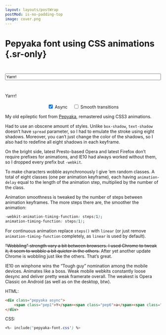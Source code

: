 ```yaml
---
layout: layouts/postWrap
postMod: is-no-padding-top
image: cover.png
---
```


# Pepyaka font using CSS animations {.sr-only}

<style>
    <%- include('pepyaka-font.css') %>

    .pep-holder {
        text-align: center;
        padding: 5em 1em;
        margin-left: 0;
        margin-right: 0;
        width: 100%;
        max-width: 100%;
        margin-bottom: 0.5em;
        box-shadow: inset 0 0 1.5em rgba(15,15,0,0.2),
                    inset 0 0.3em 0.3em rgba(15,15,0,0.2);
        background-size: 2.8em 2.8em;
        background-color: #ebe7d7;
        background-image: -webkit-linear-gradient(0deg, rgba(0,0,0,.05) 50%, transparent 50%, transparent);
        background-image: -moz-linear-gradient(0deg, rgba(0,0,0,.05) 50%, transparent 50%, transparent);
        background-image: linear-gradient(90deg, rgba(0,0,0,.05) 50%, transparent 50%, transparent);
    }

    .pep-holder > p {
        margin: 0;
    }

    .pep-input-holder {
        padding-top: 2em;
        padding-bottom: 2em;
    }

    #pep_input {
        width: 100%;
    }

    .pep-constols-holder {
        text-align: center;
    }

    .pep-constols-holder label {
        display: inline-block;
        margin: 0.2em 0.5em 0 0.5em;
    }

    html.no-js .pep-input-holder,
    html.no-js .pep-constols-holder {
        display: none;
    }
</style>


<p class="pep-input-holder">
    <input class="input" type="text" value="Yarrr!" id="pep_input" placeholder="Type something">
</p>

<div class="content-fullwidth block is-mb-big">
    <div class="pep-holder">
        <p class="pepyaka async">
            <span class="pep1">Y</span><span class="pep6">a</span><span class="pep2">r</span><span class="pep0">r</span><span class="pep4">r</span><span class="pep7">!</span>
        </p>
    </div>
    <p class="pep-constols-holder">
        <label><input type="checkbox" id="async" checked> Async</label>
        <label><input type="checkbox" id="sharp"> Smooth transitions</label>
    </p>
</div>

<div class="text">

My old epileptic font from [Pepyaka](http://pepyaka.su/en/), remastered using CSS3 animations.

Had to use an obscene amount of styles. Unlike `box-shadow`, `text-shadow` doesn’t have `spread` parameter, so I had to emulate the stroke using eight shadows. Moreover, you can’t just change the color of the shadows, so I also had to redefine all eight shadows in each keyframe.

On the bright side, latest Presto-based Opera and latest Firefox don’t require prefixes for animations, and IE10 had always worked without them, so I dropped every prefix but `-webkit`.

To make characters wobble asynchronously I give &rsquo;em random classes. A total of eight classes (one per animation keyframe), each having `animation-delay` equal to the length of the animation step, multiplied by the number of the class.

Animation smoothness is tweaked by the number of steps between animation keyframes. The more steps there are, the smoother the animation:

```css
-webkit-animation-timing-function: steps(1);
animation-timing-function: steps(1);
```

For continuous animation replace `steps()` with `linear` (or just remove `animation-timing-function` completely, as `linear` is used by default).

<del>"Wobbling" strength vary a bit between browsers. I used Chrome to tweak it, it seem to wobble a bit quieter in the others.</del> After yet another update Chrome is wobbling just like the others. That’s great.

IE10 on winphone wins the “Tough guy” nomination among the mobile devices. Animates like a boss. Weak mobile webkits constantly loose desync and deliver pretty weak framerate overall. The weakest is Opera Classic on Android (as well as on the desktop, btw).

HTML:

```html
<div class="pepyaka async">
    <span class="pep1">Y</span><span class="pep6">a</span><span class="pep2">r</span><span class="pep0">r</span><span class="pep4">r</span><span class="pep7">!</span>
</div>
```

CSS:

```css
<%- include('pepyaka-font.css') %>
```

</div>

<script src="/js/jquery-3.5.1.slim.min.js"></script>

<script>
(function() {
    function antiJackpotRandom(min, max, old) {
        var rand = Math.floor((Math.random()*(max-min+1))+min);

        /* sick recursion! */
        return (rand == old?antiJackpotRandom(min, max, old):rand);
    }

    var pepBox = $('.pepyaka'),
        pepInput = $('#pep_input'),
        asyncInput = $('#async'),
        sharpInput = $('#sharp'),
        canExecEvent = true,
        val = pepInput[0].value,
        oldRand;

    function redraw() {
        var result = '';

        val = pepInput[0].value;

        for (var i = 0; i < val.length; i++) {
            var rand = antiJackpotRandom(0, 7, oldRand);

            oldRand = rand;

            result += '<span class="pep'+rand+'">' + (val[i]==' '?'&nbsp;':val[i]) + '</span>';
        }

        if (!result) result = '<i class="icon-bug"></i>';

        pepBox.html(result);

        canExecEvent = false;
        setTimeout(function() {
            canExecEvent = true;
        }, 50);
    }

    pepInput.on('change input keyup blur', function() {
        if (canExecEvent && val != pepInput[0].value) redraw();
    })

    asyncInput.on('change', function() {
        pepBox.toggleClass('async');
        redraw();
    });

    sharpInput.on('change', function() {
        pepBox.toggleClass('smooth');
        redraw();
    });

    function moveCursorToEnd(el) {
        if (typeof el.selectionStart == "number") {
            el.focus();
            el.selectionStart = el.selectionEnd = el.value.length;
        }
        else if (typeof el.createTextRange != "undefined") {
            el.focus();
            var range = el.createTextRange();
            range.collapse(false);
            range.select();
        }
        else {
            el.focus();
        }
    }

    moveCursorToEnd(pepInput[0]);
}());
</script>

